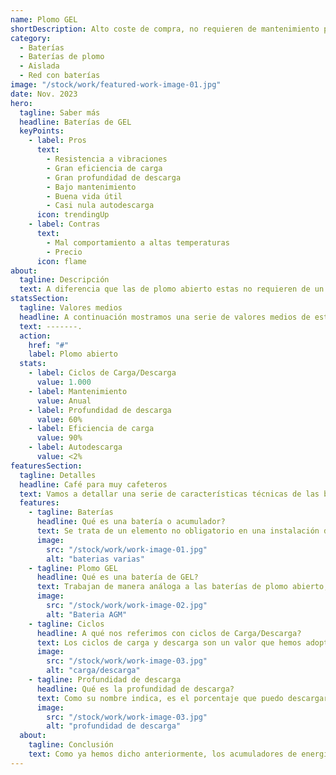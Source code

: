 ```yaml
---
name: Plomo GEL
shortDescription: Alto coste de compra, no requieren de mantenimiento periódico y media vida útil.
category:
  - Baterías
  - Baterías de plomo
  - Aislada
  - Red con baterías
image: "/stock/work/featured-work-image-01.jpg"
date: Nov. 2023
hero:
  tagline: Saber más
  headline: Baterías de GEL
  keyPoints:
    - label: Pros
      text:
        - Resistencia a vibraciones
        - Gran eficiencia de carga
        - Gran profundidad de descarga
        - Bajo mantenimiento
        - Buena vida útil
        - Casi nula autodescarga
      icon: trendingUp
    - label: Contras
      text:
        - Mal comportamiento a altas temperaturas
        - Precio
      icon: flame
about:
  tagline: Descripción
  text: A diferencia que las de plomo abierto estas no requieren de un mantenimiento, ya que vienen selladas, como todas las baterías se ha de comprovar los valores para asegurar que se encuentran en condiciones adecuadas para la acumulación de energía. Particularmente este tipo de baterías son realmente resistentes a las vibraciones debido a su composición de GEL, por ello suelen ser óptimas para su uso en vehículos.
statsSection:
  tagline: Valores medios
  headline: A continuación mostramos una serie de valores medios de este tipo de baterías.
  text: -------.
  action:
    href: "#"
    label: Plomo abierto
  stats:
    - label: Ciclos de Carga/Descarga
      value: 1.000
    - label: Mantenimiento
      value: Anual
    - label: Profundidad de descarga
      value: 60%
    - label: Eficiencia de carga
      value: 90%
    - label: Autodescarga
      value: <2%
featuresSection:
  tagline: Detalles
  headline: Café para muy cafeteros
  text: Vamos a detallar una serie de características técnicas de las baterías que no están muy a la orden del día a la hora de seleccionar nuestro acumulador de energía. Primero aclarar que se tratan de elementos no obligatorios para toda instalación.
  features:
    - tagline: Baterías
      headline: Qué es una batería o acumulador?
      text: Se trata de un elemento no obligatorio en una instalación de energías renovables. Este se encarga de acumular o guardar los electrones que generan nuestros paneles para, de esta forma, poder aprovechar al máximo la producción y poder utilizarla en esos momentos que la luz solar brilla por su ausencia.
      image:
        src: "/stock/work/work-image-01.jpg"
        alt: "baterias varias"
    - tagline: Plomo GEL
      headline: Qué es una batería de GEL?
      text: Trabajan de manera análoga a las baterías de plomo abierto, a diferencia que las de GEL contienen el elctrolito (Plomo) gelificado por ello no desprenden gases nocivos y debido a eso y su gran resistencia a las vibraciones son las elegidas para ser instaladas en vehículos. No hay que olvidar que son realmente susceptibles a temperaturas muy altas, por consiguiente trabajan extremadamente bien a temperaturas muy bajas.
      image:
        src: "/stock/work/work-image-02.jpg"
        alt: "Bateria AGM"
    - tagline: Ciclos
      headline: A qué nos referimos con ciclos de Carga/Descarga?
      text: Los ciclos de carga y descarga son un valor que hemos adoptado para poder tener una idea lo más cercana posible a la vida útil de un acumulador determinado. Este valor hace referencia a la cantidad de veces que la baterís es capaz de descargarse y cargarse completamente hasta que su vida útil llegue a su fin.
      image:
        src: "/stock/work/work-image-03.jpg"
        alt: "carga/descarga"
    - tagline: Profundidad de descarga
      headline: Qué es la profundidad de descarga?
      text: Como su nombre indica, es el porcentaje que puedo descargar la batería sin perder excesiva vida útil. La vida útil irá bajando con el uso normal de la batería, debido a los materiales y el tipo de montaje de un acumulador, esta podrá ver su vida útil muy afectada si se ve descargada por debajo del porcentaje que indica el fabricante. Si estos valores no se respetan puede llegar a considerarse un mal uso de la batería por lo que el fabrixante puede no hacerse cargo de la garantía. En Archipiélago energía buscamos la máxima comodidad del cliente por lo que de esto nos encargamos nosotros, limitando la descarga de la batería desde el mismo inversor de la instalación o el regulador de carga si este se instala por separado.
      image:
        src: "/stock/work/work-image-03.jpg"
        alt: "profundidad de descarga"
  about:
    tagline: Conclusión
    text: Como ya hemos dicho anteriormente, los acumuladores de energía son elementos no necesarios para el correcto funcionamiento de nuestra instalación, pero sí son capaces de optimizarla. Al igual que no son obligatorias tampoco son limitantes, en el caso de que queramos comenzar con una instalación sin baterías y desprender el exceso de energía a la red proveedora, siempre podremos instalar las baterías a posteriori . Tenemos que ser conscientes de que cada instalación fotovoltaica debe ser única y creada a medida de la propiedad a abastecer. Por lo que si buscas una batería para un vehículo o la quieres colocar en un lugar sin la ventilación adecuada pero no demasiado caliente, seguramente esta sea tu acumulador idóneo.
---
```

